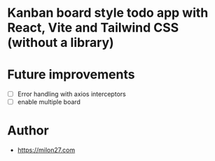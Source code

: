 # Kanban board style todo app with React, Vite and Tailwind CSS (without a library)

# Future improvements

- [ ] Error handling with axios interceptors
- [ ] enable multiple board

# Author

- https://milon27.com
